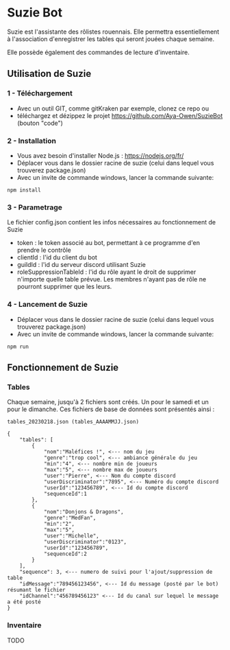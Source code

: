 
# Suzie Bot
Suzie est l'assistante des rôlistes rouennais. Elle permettra essentiellement à l'association d'enregistrer les tables qui seront jouées chaque semaine.

Elle possède également des commandes de lecture d'inventaire.

## Utilisation de Suzie

### 1 - Téléchargement
- Avec un outil GIT, comme gitKraken par exemple, clonez ce repo
ou
- téléchargez et dézippez le projet https://github.com/Aya-Owen/SuzieBot (bouton "code")

### 2 - Installation
- Vous avez besoin d'installer Node.js : https://nodejs.org/fr/
- Déplacer vous dans le dossier racine de suzie (celui dans lequel vous trouverez package.json)
- Avec un invite de commande windows, lancer la commande suivante:
```
npm install
```

### 3 - Parametrage
Le fichier config.json contient les infos nécessaires au fonctionnement de Suzie
- token : le token associé au bot, permettant à ce programme d'en prendre le contrôle
- clientId : l'id du client du bot
- guildId : l'id du serveur discord utilisant Suzie
- roleSuppressionTableId : l'id du rôle ayant le droit de supprimer n'importe quelle table prévue. Les membres n'ayant pas de rôle ne pourront supprimer que les leurs.


### 4 - Lancement de Suzie
- Déplacer vous dans le dossier racine de suzie (celui dans lequel vous trouverez package.json)
- Avec un invite de commande windows, lancer la commande suivante:
```
npm run
```

## Fonctionnement de Suzie
### Tables
Chaque semaine, jusqu'à 2 fichiers sont créés. Un pour le samedi et un pour le dimanche.
Ces fichiers de base de données sont présentés ainsi :
```
tables_20230218.json (tables_AAAAMMJJ.json)
```

```
{
    "tables": [
        {
            "nom":"Maléfices !", <--- nom du jeu
            "genre":"trop cool", <--- ambiance générale du jeu
            "min":"4", <--- nombre min de joueurs
            "max":"5", <--- nombre max de joueurs
            "user":"Pierre", <--- Nom du compte discord
            "userDiscriminator":"7895", <--- Numéro du compte discord
            "userId":"123456789", <--- Id du compte discord
            "sequenceId":1
        },
        {
            "nom":"Donjons & Dragons",
            "genre":"MedFan",
            "min":"2",
            "max":"5",
            "user":"Michelle",
            "userDiscriminator":"0123",
            "userId":"123456789",
            "sequenceId":2
        }
    ],
    "sequence": 3, <--- numero de suivi pour l'ajout/suppression de table
    "idMessage":"789456123456", <--- Id du message (posté par le bot) résumant le fichier
    "idChannel":"456789456123" <--- Id du canal sur lequel le message a été posté
}
```

### Inventaire

TODO
